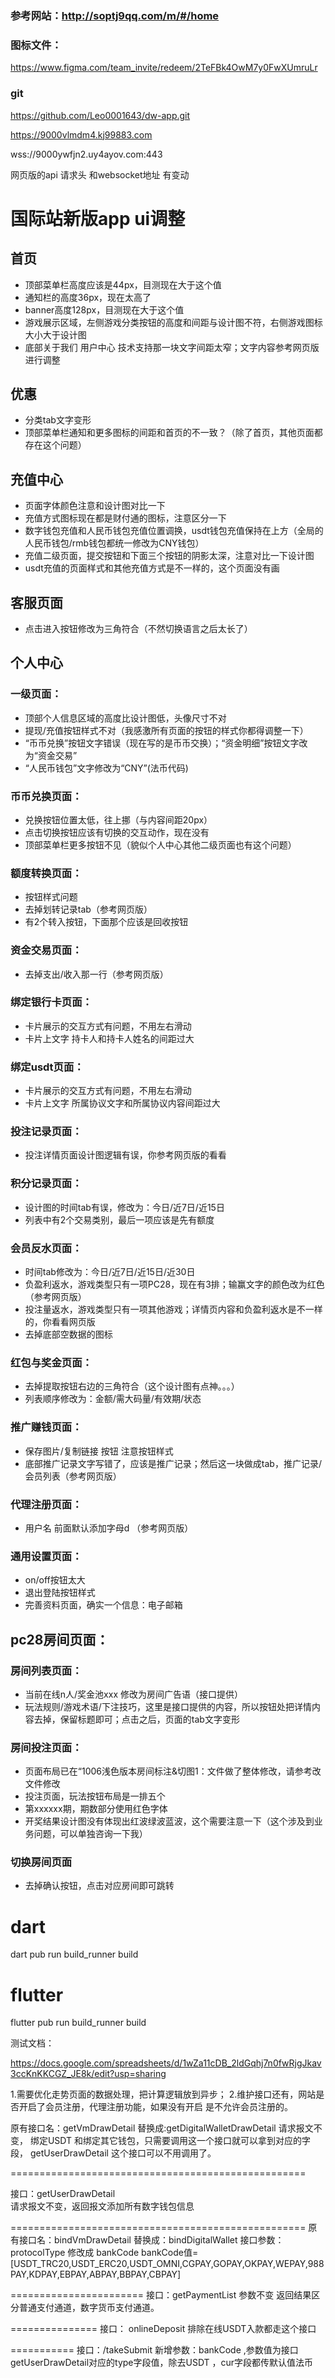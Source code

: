 


### 参考网站：http://soptj9qq.com/m/#/home

### 图标文件：
https://www.figma.com/team_invite/redeem/2TeFBk4OwM7y0FwXUmruLr

### git
https://github.com/Leo0001643/dw-app.git


https://9000vlmdm4.kj99883.com

wss://9000ywfjn2.uy4ayov.com:443

网页版的api 请求头 和websocket地址 有变动


# 国际站新版app ui调整

## 首页
- 顶部菜单栏高度应该是44px，目测现在大于这个值
- 通知栏的高度36px，现在太高了
- banner高度128px，目测现在大于这个值
- 游戏展示区域，左侧游戏分类按钮的高度和间距与设计图不符，右侧游戏图标大小大于设计图
- 底部关于我们 用户中心 技术支持那一块文字间距太窄；文字内容参考网页版进行调整

## 优惠
- 分类tab文字变形
- 顶部菜单栏通知和更多图标的间距和首页的不一致？（除了首页，其他页面都存在这个问题）

## 充值中心
- 页面字体颜色注意和设计图对比一下
- 充值方式图标现在都是财付通的图标，注意区分一下
- 数字钱包充值和人民币钱包充值位置调换，usdt钱包充值保持在上方（全局的人民币钱包/rmb钱包都统一修改为CNY钱包）
- 充值二级页面，提交按钮和下面三个按钮的阴影太深，注意对比一下设计图
- usdt充值的页面样式和其他充值方式是不一样的，这个页面没有画

## 客服页面
- 点击进入按钮修改为三角符合（不然切换语言之后太长了）

## 个人中心
### 一级页面：
- 顶部个人信息区域的高度比设计图低，头像尺寸不对
- 提现/充值按钮样式不对（我感激所有页面的按钮的样式你都得调整一下）
- “币币兑换”按钮文字错误（现在写的是币币交换）；“资金明细”按钮文字改为“资金交易”
- “人民币钱包”文字修改为“CNY”(法币代码)

### 币币兑换页面：
- 兑换按钮位置太低，往上挪（与内容间距20px）
- 点击切换按钮应该有切换的交互动作，现在没有
- 顶部菜单栏更多按钮不见（貌似个人中心其他二级页面也有这个问题）

### 额度转换页面：
- 按钮样式问题
- 去掉划转记录tab（参考网页版）
- 有2个转入按钮，下面那个应该是回收按钮

### 资金交易页面：
- 去掉支出/收入那一行（参考网页版）

### 绑定银行卡页面：
- 卡片展示的交互方式有问题，不用左右滑动
- 卡片上文字 持卡人和持卡人姓名的间距过大

### 绑定usdt页面：
- 卡片展示的交互方式有问题，不用左右滑动
- 卡片上文字 所属协议文字和所属协议内容间距过大

### 投注记录页面：
- 投注详情页面设计图逻辑有误，你参考网页版的看看

### 积分记录页面：
- 设计图的时间tab有误，修改为：今日/近7日/近15日
- 列表中有2个交易类别，最后一项应该是先有额度

### 会员反水页面：
- 时间tab修改为：今日/近7日/近15日/近30日
- 负盈利返水，游戏类型只有一项PC28，现在有3排；输赢文字的颜色改为红色（参考网页版）
- 投注量返水，游戏类型只有一项其他游戏；详情页内容和负盈利返水是不一样的，你看看网页版
- 去掉底部空数据的图标

### 红包与奖金页面：
- 去掉提取按钮右边的三角符合（这个设计图有点神。。。）
- 列表顺序修改为：金额/需大码量/有效期/状态

### 推广赚钱页面：
- 保存图片/复制链接 按钮 注意按钮样式
- 底部推广记录文字写错了，应该是推广记录；然后这一块做成tab，推广记录/会员列表（参考网页版）

### 代理注册页面：
- 用户名 前面默认添加字母d （参考网页版）

### 通用设置页面：
- on/off按钮太大
- 退出登陆按钮样式
- 完善资料页面，确实一个信息：电子邮箱

## pc28房间页面：
### 房间列表页面：
- 当前在线n人/奖金池xxx 修改为房间广告语（接口提供）
- 玩法规则/游戏术语/下注技巧，这里是接口提供的内容，所以按钮处把详情内容去掉，保留标题即可；点击之后，页面的tab文字变形

### 房间投注页面：
- 页面布局已在“1006浅色版本房间标注&切图1：文件做了整体修改，请参考改文件修改
- 投注页面，玩法按钮布局是一排五个
- 第xxxxxx期，期数部分使用红色字体
- 开奖结果设计图没有体现出红波绿波蓝波，这个需要注意一下（这个涉及到业务问题，可以单独咨询一下我）

### 切换房间页面
- 去掉确认按钮，点击对应房间即可跳转




# dart
dart pub run build_runner build

# flutter
flutter pub run build_runner build


测试文档：

https://docs.google.com/spreadsheets/d/1wZa11cDB_2ldGqhj7n0fwRjgJkav3ccKnKKCGZ_JE8k/edit?usp=sharing



1.需要优化走势页面的数据处理，把计算逻辑放到异步；
2.维护接口还有，网站是否开启了会员注册，代理注册功能，如果没有开启 是不允许会员注册的。



原有接口名：getVmDrawDetail  替换成:getDigitalWalletDrawDetail
请求报文不变，
绑定USDT 和绑定其它钱包，只需要调用这一个接口就可以拿到对应的字段， getUserDrawDetail 这个接口可以不用调用了。

===================================================

接口：getUserDrawDetail  
请求报文不变，返回报文添加所有数字钱包信息

===================================================
原有接口名：bindVmDrawDetail 替换成：bindDigitalWallet
接口参数：protocolType  修改成 bankCode
bankCode值=[USDT_TRC20,USDT_ERC20,USDT_OMNI,CGPAY,GOPAY,OKPAY,WEPAY,988PAY,KDPAY,EBPAY,ABPAY,BBPAY,CBPAY]

=======================
接口：getPaymentList
参数不变
返回结果区分普通支付通道，数字货币支付通道。

===============
接口： onlineDeposit
排除在线USDT入款都走这个接口



===========
接口：/takeSubmit
新增参数：bankCode ,参数值为接口getUserDrawDetail对应的type字段值，除去USDT ，cur字段都传默认值法币




